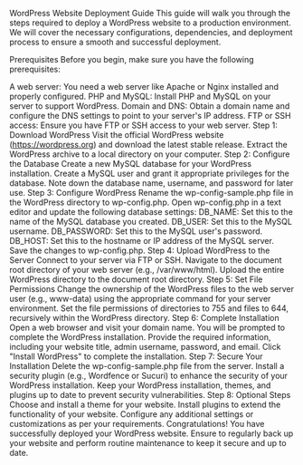 WordPress Website Deployment Guide
This guide will walk you through the steps required to deploy a WordPress website to a production environment. We will cover the necessary configurations, dependencies, and deployment process to ensure a smooth and successful deployment.

Prerequisites
Before you begin, make sure you have the following prerequisites:

A web server: You need a web server like Apache or Nginx installed and properly configured.
PHP and MySQL: Install PHP and MySQL on your server to support WordPress.
Domain and DNS: Obtain a domain name and configure the DNS settings to point to your server's IP address.
FTP or SSH access: Ensure you have FTP or SSH access to your web server.
Step 1: Download WordPress
Visit the official WordPress website (https://wordpress.org) and download the latest stable release.
Extract the WordPress archive to a local directory on your computer.
Step 2: Configure the Database
Create a new MySQL database for your WordPress installation.
Create a MySQL user and grant it appropriate privileges for the database.
Note down the database name, username, and password for later use.
Step 3: Configure WordPress
Rename the wp-config-sample.php file in the WordPress directory to wp-config.php.
Open wp-config.php in a text editor and update the following database settings:
DB_NAME: Set this to the name of the MySQL database you created.
DB_USER: Set this to the MySQL username.
DB_PASSWORD: Set this to the MySQL user's password.
DB_HOST: Set this to the hostname or IP address of the MySQL server.
Save the changes to wp-config.php.
Step 4: Upload WordPress to the Server
Connect to your server via FTP or SSH.
Navigate to the document root directory of your web server (e.g., /var/www/html).
Upload the entire WordPress directory to the document root directory.
Step 5: Set File Permissions
Change the ownership of the WordPress files to the web server user (e.g., www-data) using the appropriate command for your server environment.
Set the file permissions of directories to 755 and files to 644, recursively within the WordPress directory.
Step 6: Complete Installation
Open a web browser and visit your domain name.
You will be prompted to complete the WordPress installation.
Provide the required information, including your website title, admin username, password, and email.
Click "Install WordPress" to complete the installation.
Step 7: Secure Your Installation
Delete the wp-config-sample.php file from the server.
Install a security plugin (e.g., Wordfence or Sucuri) to enhance the security of your WordPress installation.
Keep your WordPress installation, themes, and plugins up to date to prevent security vulnerabilities.
Step 8: Optional Steps
Choose and install a theme for your website.
Install plugins to extend the functionality of your website.
Configure any additional settings or customizations as per your requirements.
Congratulations! You have successfully deployed your WordPress website. Ensure to regularly back up your website and perform routine maintenance to keep it secure and up to date.
